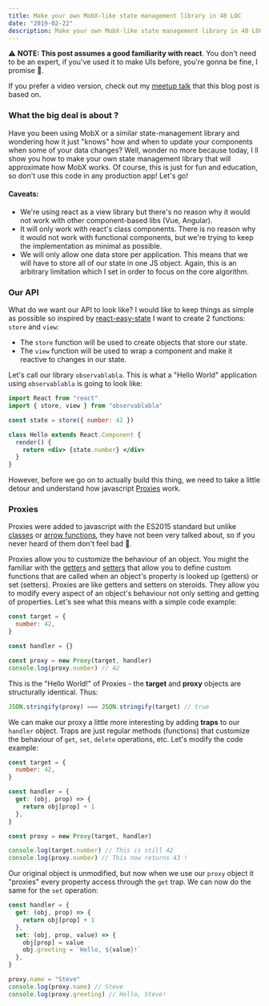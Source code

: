 ```yaml
---
title: Make your own MobX-like state management library in 40 LOC
date: "2019-02-22"
description: Make your own MobX-like state management library in 40 LOC
---
```


⚠️ **NOTE: This post assumes a good familiarity with react**. You don't need to be an expert, if you've used it to make UIs before, you're gonna be fine, I promise 🙂.

If you prefer a video version, check out my [meetup talk](https://youtu.be/S2x4WrbVYEk?t=5167) that this blog post is based on.

### What the big deal is about ?

Have you been using MobX or a similar state-management library and wondering how it just "knows" how and when to update your components when some of your data changes? Well, wonder no more because today, I ll show you how to make your own state management library that will approximate how MobX works. Of course, this is just for fun and education, so don't use this code in any production app! Let's go!

#### Caveats:

- We're using react as a view library but there's no reason why it would not work with other component-based libs (Vue, Angular).
- It will only work with react's class components. There is no reason why it would not work with functional components, but we're trying to keep the implementation as minimal as possible.
- We will only allow one data store per application. This means that we will have to store all of our state in one JS object. Again, this is an arbitrary limitation which I set in order to focus on the core algorithm.

### Our API

What do we want our API to look like? I would like to keep things as simple as possible so inspired by [react-easy-state](https://github.com/solkimicreb/react-easy-state/) I want to create 2 functions: `store` and `view`:

- The `store` function will be used to create objects that store our state.
- The `view` function will be used to wrap a component and make it reactive to changes in our state.

Let's call our library `observablabla`. This is what a "Hello World" application using `observablabla` is going to look like:

```jsx
import React from "react"
import { store, view } from "observablabla"

const state = store({ number: 42 })

class Hello extends React.Component {
  render() {
    return <div> {state.number} </div>
  }
}
```

However, before we go on to actually build this thing, we need to take a little detour and understand how javascript [Proxies](https://developer.mozilla.org/en/docs/Web/JavaScript/Reference/Global_Objects/Proxy) work.

### Proxies

Proxies were added to javascript with the ES2015 standard but unlike [classes](https://developer.mozilla.org/en-US/docs/Web/JavaScript/Reference/Statements/class) or [arrow functions](https://developer.mozilla.org/en-US/docs/Web/JavaScript/Reference/Functions/Arrow_functions), they have not been very talked about, so if you never heard of them don't feel bad 🙂.

Proxies allow you to customize the behaviour of an object. You might the familiar with the [getters](https://developer.mozilla.org/en-US/docs/Web/JavaScript/Reference/Functions/get) and [setters](https://developer.mozilla.org/en-US/docs/Web/JavaScript/Reference/Functions/set) that allow you to define custom functions that are called when an object's property is looked up (getters) or set (setters). Proxies are like getters and setters on steroids. They allow you to modify every aspect of an object's behaviour not only setting and getting of properties. Let's see what this means with a simple code example:

```javascript
const target = {
  number: 42,
}

const handler = {}

const proxy = new Proxy(target, handler)
console.log(proxy.number) // 42
```

This is the "Hello World!" of Proxies - the **target** and **proxy** objects are structurally identical. Thus:

```javascript
JSON.stringify(proxy) === JSON.stringify(target) // true
```

We can make our proxy a little more interesting by adding **traps** to our `handler` object. Traps are just regular methods (functions) that customize the behaviour of `get`, `set`, `delete` operations, etc. Let's modify the code example:

```javascript
const target = {
  number: 42,
}

const handler = {
  get: (obj, prop) => {
    return obj[prop] + 1
  },
}

const proxy = new Proxy(target, handler)

console.log(target.number) // This is still 42
console.log(proxy.number) // This now returns 43 !
```

Our original object is unmodified, but now when we use our `proxy` object it "proxies" every property access through the `get` trap. We can now do the same for the `set` operation:

```javascript
const handler = {
  get: (obj, prop) => {
    return obj[prop] + 1
  },
  set: (obj, prop, value) => {
    obj[prop] = value
    obj.greeting = `Hello, ${value}!`
  },
}

proxy.name = "Steve"
console.log(proxy.name) // Steve
console.log(proxy.greeting) // Hello, Steve!
```
